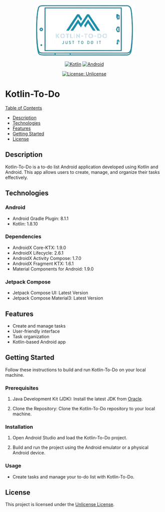 <div align="center">

  <img src="https://github.com/RMNorbert/Kotlin-To-Do/blob/main/To-do-logo.png" alt="Kotlin-to-do logo" width="325">
  
[![Kotlin](https://img.shields.io/badge/Kotlin-242526?style=for-the-badge&logo=kotlin&logoColor=purple&labelColor=black)](https://kotlinlang.org/)
[![Android](https://img.shields.io/badge/Android-242526.svg?logo=android&logoColor=green&labelColor=black&style=for-the-badge)](https://www.android.com/)

[![License: Unlicense](https://img.shields.io/badge/-Unlicense-blue.svg?logo=unlicense&logoColor=white&style=for-the-badge)](LICENSE "License")
</div>

# Kotlin-To-Do

[Table of Contents](#kotlin-to-do)
- [Description](#description)
- [Technologies](#technologies)
- [Features](#features)
- [Getting Started](#getting-started)
- [License](#license)

## Description

Kotlin-To-Do is a to-do list Android application developed using Kotlin and Android. This app allows users to create, manage, and organize their tasks effectively.

## Technologies

### Android

- Android Gradle Plugin: 8.1.1
- Kotlin: 1.8.10

### Dependencies

- AndroidX Core-KTX: 1.9.0
- AndroidX Lifecycle: 2.6.1
- AndroidX Activity Compose: 1.7.0
- AndroidX Fragment KTX: 1.6.1
- Material Components for Android: 1.9.0

### Jetpack Compose

- Jetpack Compose UI: Latest Version
- Jetpack Compose Material3: Latest Version

## Features

- Create and manage tasks
- User-friendly interface
- Task organization
- Kotlin-based Android app

## Getting Started

Follow these instructions to build and run Kotlin-To-Do on your local machine.

### Prerequisites

1. Java Development Kit (JDK): Install the latest JDK from [Oracle](https://www.oracle.com/java/technologies/downloads/).

2. Clone the Repository: Clone the Kotlin-To-Do repository to your local machine.

### Installation

1. Open Android Studio and load the Kotlin-To-Do project.

2. Build and run the project using the Android emulator or a physical Android device.

### Usage

- Create tasks and manage your to-do list with Kotlin-To-Do.

## License

This project is licensed under the [Unlicense License](LICENSE).
